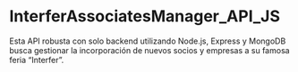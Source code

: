 # InterferAssociatesManager_API_JS
Esta API robusta con solo backend utilizando Node.js, Express y MongoDB busca gestionar la incorporación de nuevos socios y empresas a su famosa feria “Interfer”.
